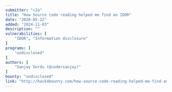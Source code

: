 ```yaml
---
submitter: "c2a"
title: "How Source code reading helped me find an IDOR"
date: "2020-05-22"
added: "2024-11-03"
description: ""
vulnerabilities: [
    "IDOR", "Information disclosure"
]
programs: [
    "undisclosed"
]
authors: [
    "Sanjay Verdu (@codersanjay)"
]
bounty: "undisclosed"
link: "http://hack4bounty.com/how-source-code-reading-helped-me-find-an-idor/"
---
```




